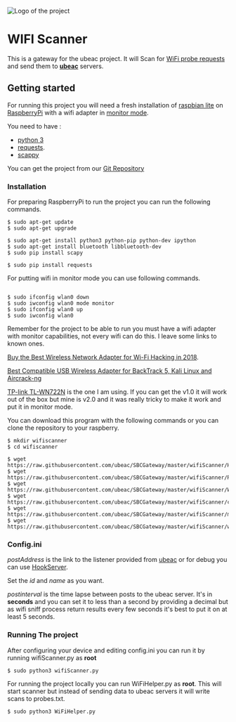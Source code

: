 ![Logo of the project](http://ui.ubeac.io/static/img/logo.svg)

# WIFI Scanner
This is a gateway for the ubeac project.
It will Scan for [WiFi probe requests](https://mrncciew.com/2014/10/27/cwap-802-11-probe-requestresponse/) and send them to **[ubeac](http://ui.ubeac.io)** servers.

## Getting started
For running this project you will need a fresh installation of [raspbian lite](https://www.raspberrypi.org/downloads/raspbian/) on [RaspberryPi](https://www.raspberrypi.org/products/) with a wifi adapter in [monitor mode](https://medium.com/@aallan/adding-a-second-wireless-adaptor-to-a-raspberry-pi-for-network-monitoring-c37d7db7a9bd).

You need to have :
* [python 3](https://www.python.org/)
* [requests](http://docs.python-requests.org/en/master/).
* [scappy](https://scapy.net/)

You can get the project from our [Git Repository](https://github.com/ubeac/SBCGateway)

### Installation

For preparing RaspberryPi to run the project you can run the following commands.

```
$ sudo apt-get update
$ sudo apt-get upgrade

$ sudo apt-get install python3 python-pip python-dev ipython
$ sudo apt-get install bluetooth libbluetooth-dev
$ sudo pip install scapy

$ sudo pip install requests

```

For putting wifi in monitor mode you can use following commands.

```

$ sudo ifconfig wlan0 down
$ sudo iwconfig wlan0 mode monitor
$ sudo ifconfig wlan0 up
$ sudo iwconfig wlan0

```

Remember for the project to be able to run you must have a wifi adapter with monitor capabilities, not every wifi can do this. I leave some links to known ones.

[Buy the Best Wireless Network Adapter for Wi-Fi Hacking in 2018](https://null-byte.wonderhowto.com/how-to/buy-best-wireless-network-adapter-for-wi-fi-hacking-2018-0178550/).

[Best Compatible USB Wireless Adapter for BackTrack 5, Kali Linux and Aircrack-ng](https://www.raymond.cc/blog/best-compatible-usb-wireless-adapter-for-backtrack-5-and-aircrack-ng/)

[TP-link TL-WN722N](https://www.tp-link.com/us/products/details/cat-5520_TL-WN722N.html) is the one I am using. If you can get the v1.0 it will work out of the box but mine is v2.0 and it was really tricky to make it work and put it in monitor mode.

You can download this program with the following commands or you can clone the repository to your raspberry.

```
$ mkdir wifiscanner
$ cd wifiscanner

$ wget https://raw.githubusercontent.com/ubeac/SBCGateway/master/wifiScanner/HTTPPostHelper.py
$ wget https://raw.githubusercontent.com/ubeac/SBCGateway/master/wifiScanner/README.md
$ wget https://raw.githubusercontent.com/ubeac/SBCGateway/master/wifiScanner/WiFiHelper.py
$ wget https://raw.githubusercontent.com/ubeac/SBCGateway/master/wifiScanner/config.ini
$ wget https://raw.githubusercontent.com/ubeac/SBCGateway/master/wifiScanner/mon.sh
$ wget https://raw.githubusercontent.com/ubeac/SBCGateway/master/wifiScanner/wifiScanner.py
```

### Config.ini
*postAddress* is the link to the listener provided from [ubeac](http://ui.ubeac.io) or for debug you can use [HookServer](http://hook.ubeac.io).

Set the *id* and *name* as you want.

*postinterval* is the time lapse between posts to the ubeac server. It's in **seconds** and you can set it to less than a second by providing a decimal but as wifi sniff process return results every few seconds it's best to put it on at least 5 seconds.

### Running The project

After configuring your device and editing config.ini you can run it by running wifiScanner.py as **root**

```
$ sudo python3 wifiScanner.py
```

For running the project locally you can run WiFiHelper.py as **root**. This will start scanner but instead of sending data to ubeac servers it will write scans to probes.txt.

```
$ sudo python3 WiFiHelper.py
```
